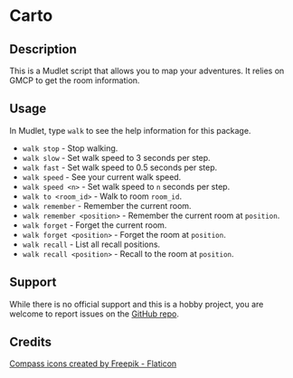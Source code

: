 # Carto

## Description

This is a Mudlet script that allows you to map your adventures. It relies on
GMCP to get the room information.

## Usage

In Mudlet, type `walk` to see the help information for this package.

* `walk stop` - Stop walking.
* `walk slow` - Set walk speed to 3 seconds per step.
* `walk fast` - Set walk speed to 0.5 seconds per step.
* `walk speed` - See your current walk speed.
* `walk speed <n>` - Set walk speed to `n` seconds per step.
* `walk to <room_id>` - Walk to room `room_id`.
* `walk remember` - Remember the current room.
* `walk remember <position>` - Remember the current room at `position`.
* `walk forget` - Forget the current room.
* `walk forget <position>` - Forget the room at `position`.
* `walk recall` - List all recall positions.
* `walk recall <position>` - Recall to the room at `position`.

## Support

While there is no official support and this is a hobby project, you are welcome
to report issues on the [GitHub repo](https://github.com/gesslar/Carto).

## Credits

[Compass icons created by Freepik - Flaticon](https://www.flaticon.com/free-icons/map)

